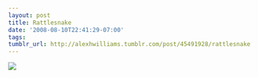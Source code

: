 ```yaml
---
layout: post
title: Rattlesnake
date: '2008-08-10T22:41:29-07:00'
tags: 
tumblr_url: http://alexhwilliams.tumblr.com/post/45491928/rattlesnake
---
```

<img src="http://25.media.tumblr.com/EXq6qISREci7btmmkkV6xpMO_250.jpg"/>
